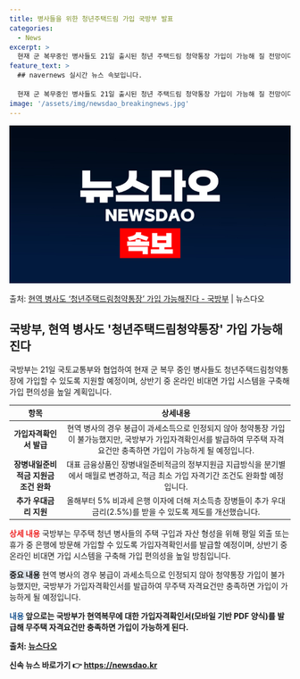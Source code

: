 ```yaml
---
title: 병사들을 위한 청년주택드림 가입 국방부 발표
categories:
  - News
excerpt: >
  현재 군 복무중인 병사들도 21일 출시된 청년 주택드림 청약통장 가입이 가능해 질 전망이다. 국방부는 21일…
feature_text: >
  ## navernews 실시간 뉴스 속보입니다.

  현재 군 복무중인 병사들도 21일 출시된 청년 주택드림 청약통장 가입이 가능해 질 전망이다. 국방부는 21일…
image: '/assets/img/newsdao_breakingnews.jpg'
---
```


![뉴스다오 속보](/assets/img/newsdao_breakingnews.jpg)

<p>출처: <a href="https://newsdao.kr/3196" rel="dofollow">현역 병사도 ‘청년주택드림청약통장’ 가입 가능해진다 - 국방부</a> | 뉴스다오</p>

<h2 data-ke-size="size26">국방부, 현역 병사도 '청년주택드림청약통장' 가입 가능해진다</h2>

<p data-ke-size="size16">국방부는 21일 국토교통부와 협업하여 현재 군 복무 중인 병사들도 청년주택드림청약통장에 가입할 수 있도록 지원할 예정이며, 상반기 중 온라인 비대면 가입 시스템을 구축해 가입 편의성을 높일 계획입니다.</p>

<table>
<thead>
<tr>
<th scope="col" style="text-align: center;">항목</th>
<th scope="col" style="text-align: center;">상세내용</th>
</tr>
</thead>
<tbody>
<tr>
<td style="text-align: center; height: 17px;"><b>가입자격확인서 발급</b></td>
<td style="text-align: center; height: 17px;">현역 병사의 경우 봉급이 과세소득으로 인정되지 않아 청약통장 가입이 불가능했지만, 국방부가 가입자격확인서를 발급하여 무주택 자격요건만 충족하면 가입이 가능하게 될 예정입니다.</td>
</tr>
<tr>
<td style="text-align: center; height: 17px;"><b>장병내일준비적금 지원금 조건 완화</b></td>
<td style="text-align: center; height: 17px;">대표 금융상품인 장병내일준비적금의 정부지원금 지급방식을 분기별에서 매월로 변경하고, 적금 최소 가입 자격기간 조건도 완화할 예정입니다.</td>
</tr>
<tr>
<td style="text-align: center; height: 17px;"><b>추가 우대금리 지원</b></td>
<td style="text-align: center; height: 17px;">올해부터 5% 비과세 은행 이자에 더해 저소득층 장병들이 추가 우대금리(2.5%)를 받을 수 있도록 제도를 개선했습니다.</td>
</tr>
</tbody>
</table>

<b><span style="color: #ee2323;">상세 내용</span></b>
국방부는 무주택 청년 병사들의 주택 구입과 자산 형성을 위해 평일 외출 또는 휴가 중 은행에 방문해 가입할 수 있도록 가입자격확인서를 발급할 예정이며, 상반기 중 온라인 비대면 가입 시스템을 구축해 가입 편의성을 높일 방침입니다.

<b><span style="background-color: #21538527;">중요 내용</span></b>
현역 병사의 경우 봉급이 과세소득으로 인정되지 않아 청약통장 가입이 불가능했지만, 국방부가 가입자격확인서를 발급하여 무주택 자격요건만 충족하면 가입이 가능하게 될 예정입니다.

<b><span style="color: #1a5490;">내용</span><b>
앞으로는 국방부가 현역복무에 대한 가입자격확인서(모바일 기반 PDF 양식)를 발급해 무주택 자격요건만 충족하면 가입이 가능하게 된다.

출처: <a href="https://newsdao.kr/3196" target="_blank">뉴스다오</a> 

신속 뉴스 바로가기 👉 <a href="https://newsdao.kr" rel="dofollow">https://newsdao.kr</a>


